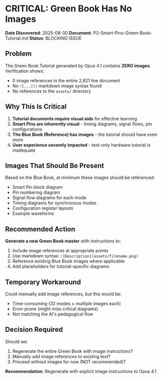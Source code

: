 # CRITICAL: Green Book Has No Images

**Date Discovered**: 2025-08-30
**Document**: P2-Smart-Pins-Green-Book-Tutorial.md
**Status**: BLOCKING ISSUE

## Problem
The Green Book Tutorial generated by Opus 4.1 contains **ZERO images**. Verification shows:
- 0 image references in the entire 2,821 line document
- No `![...]()` markdown image syntax found
- No references to the `assets/` directory

## Why This Is Critical
1. **Tutorial documents require visual aids** for effective learning
2. **Smart Pins are inherently visual** - timing diagrams, signal flows, pin configurations
3. **The Blue Book (Reference) has images** - the tutorial should have even more
4. **User experience severely impacted** - text-only hardware tutorial is inadequate

## Images That Should Be Present
Based on the Blue Book, at minimum these images should be referenced:
- Smart Pin block diagram
- Pin numbering diagram  
- Signal flow diagrams for each mode
- Timing diagrams for synchronous modes
- Configuration register layouts
- Example waveforms

## Recommended Action
**Generate a new Green Book master** with instructions to:
1. Include image references at appropriate points
2. Use markdown syntax: `![Description](assets/filename.png)`
3. Reference existing Blue Book images where applicable
4. Add placeholders for tutorial-specific diagrams

## Temporary Workaround
Could manually add image references, but this would be:
- Time-consuming (32 modes × multiple images each)
- Error-prone (might miss critical diagrams)
- Not matching the AI's pedagogical flow

## Decision Required
Should we:
1. Regenerate the entire Green Book with image instructions?
2. Manually add image references to existing text?
3. Proceed without images for now (NOT recommended)?

**Recommendation**: Regenerate with explicit image instructions to Opus 4.1